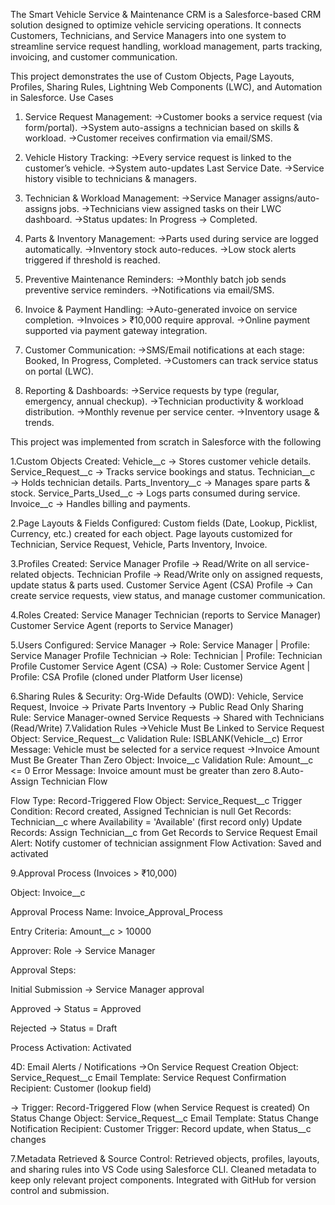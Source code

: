 The Smart Vehicle Service & Maintenance CRM is a Salesforce-based CRM solution designed to optimize vehicle servicing operations. It connects Customers, Technicians, and Service Managers into one system to streamline service request handling, workload management, parts tracking, invoicing, and customer communication.

This project demonstrates the use of Custom Objects, Page Layouts, Profiles, Sharing Rules, Lightning Web Components (LWC), and Automation in Salesforce.
Use Cases
1. Service Request Management:
->Customer books a service request (via form/portal).
->System auto-assigns a technician based on skills & workload.
->Customer receives confirmation via email/SMS.

2. Vehicle History Tracking:
->Every service request is linked to the customer’s vehicle.
->System auto-updates Last Service Date.
->Service history visible to technicians & managers.

3. Technician & Workload Management:
->Service Manager assigns/auto-assigns jobs.
->Technicians view assigned tasks on their LWC dashboard.
->Status updates: In Progress → Completed.

4. Parts & Inventory Management:
->Parts used during service are logged automatically.
->Inventory stock auto-reduces.
->Low stock alerts triggered if threshold is reached.

5. Preventive Maintenance Reminders:
->Monthly batch job sends preventive service reminders.
->Notifications via email/SMS.

6. Invoice & Payment Handling:
->Auto-generated invoice on service completion.
->Invoices > ₹10,000 require approval.
->Online payment supported via payment gateway integration.

7. Customer Communication:
->SMS/Email notifications at each stage: Booked, In Progress, Completed.
->Customers can track service status on portal (LWC).

8. Reporting & Dashboards:
->Service requests by type (regular, emergency, annual checkup).
->Technician productivity & workload distribution.
->Monthly revenue per service center.
->Inventory usage & trends.

This project was implemented from scratch in Salesforce with the following 


1.Custom Objects Created:
  Vehicle__c → Stores customer vehicle details.
  Service_Request__c → Tracks service bookings and status.
  Technician__c → Holds technician details.
  Parts_Inventory__c → Manages spare parts & stock.
  Service_Parts_Used__c → Logs parts consumed during service.
  Invoice__c → Handles billing and payments.


2.Page Layouts & Fields Configured:
  Custom fields (Date, Lookup, Picklist, Currency, etc.) created for each object.
  Page layouts customized for Technician, Service Request, Vehicle, Parts Inventory, Invoice.


3.Profiles Created:
  Service Manager Profile → Read/Write on all service-related objects.
  Technician Profile → Read/Write only on assigned requests, update status & parts used.
  Customer Service Agent (CSA) Profile → Can create service requests, view status, and manage customer communication.


4.Roles Created:
  Service Manager
  Technician (reports to Service Manager)
  Customer Service Agent (reports to Service Manager)


5.Users Configured:
  Service Manager → Role: Service Manager | Profile: Service Manager Profile
  Technician → Role: Technician | Profile: Technician Profile
  Customer Service Agent (CSA) → Role: Customer Service Agent | Profile: CSA Profile (cloned under Platform User license)


6.Sharing Rules & Security:
  Org-Wide Defaults (OWD):
  Vehicle, Service Request, Invoice → Private
  Parts Inventory → Public Read Only
  Sharing Rule: Service Manager-owned Service Requests → Shared with Technicians (Read/Write)
7.Validation Rules
    ->Vehicle Must Be Linked to Service Request
      Object: Service_Request__c
      Validation Rule: ISBLANK(Vehicle__c)
      Error Message: Vehicle must be selected for a service request
    ->Invoice Amount Must Be Greater Than Zero
      Object: Invoice__c
      Validation Rule: Amount__c <= 0
      Error Message: Invoice amount must be greater than zero
8.Auto-Assign Technician Flow

  Flow Type: Record-Triggered Flow
  Object: Service_Request__c
  Trigger Condition: Record created, Assigned Technician is null
  Get Records: Technician__c where Availability = 'Available' (first record only)
  Update Records: Assign Technician__c from Get Records to Service Request
  Email Alert: Notify customer of technician assignment
  Flow Activation: Saved and activated

9.Approval Process (Invoices > ₹10,000)

Object: Invoice__c

Approval Process Name: Invoice_Approval_Process

Entry Criteria: Amount__c > 10000

Approver: Role → Service Manager

Approval Steps:

Initial Submission → Service Manager approval

Approved → Status = Approved

Rejected → Status = Draft

Process Activation: Activated

4D: Email Alerts / Notifications
    ->On Service Request Creation
      Object: Service_Request__c
      Email Template: Service Request Confirmation
      Recipient: Customer (lookup field)

   -> Trigger: Record-Triggered Flow (when Service Request is created)
      On Status Change
      Object: Service_Request__c
      Email Template: Status Change Notification
      Recipient: Customer
      Trigger: Record update, when Status__c changes

7.Metadata Retrieved & Source Control:
  Retrieved objects, profiles, layouts, and sharing rules into VS Code using Salesforce CLI.
  Cleaned metadata to keep only relevant project components.
  Integrated with GitHub for version control and submission.
